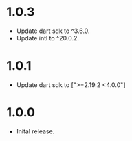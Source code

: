 # 1.0.3

- Update dart sdk to ^3.6.0.
- Update intl to ^20.0.2.

# 1.0.1

- Update dart sdk to [">=2.19.2 <4.0.0"]

# 1.0.0

- Inital release.
